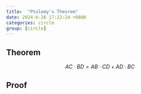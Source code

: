 ```yaml
---
title:  "Ptolemy's Theorem"
date: 2024-6-26 17:22:24 +0800
categories: circle
group: [circle]
---
```


## Theorem

$$
AC \cdot BD = AB \cdot CD + AD \cdot BC
$$

## Proof 
